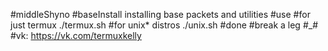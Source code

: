 #middleShyno
#baseInstall
installing base packets and utilities
#use
#for just termux
./termux.sh
#for unix* distros
./unix.sh
#done
#break a leg #_#
#vk: https://vk.com/termuxkelly
